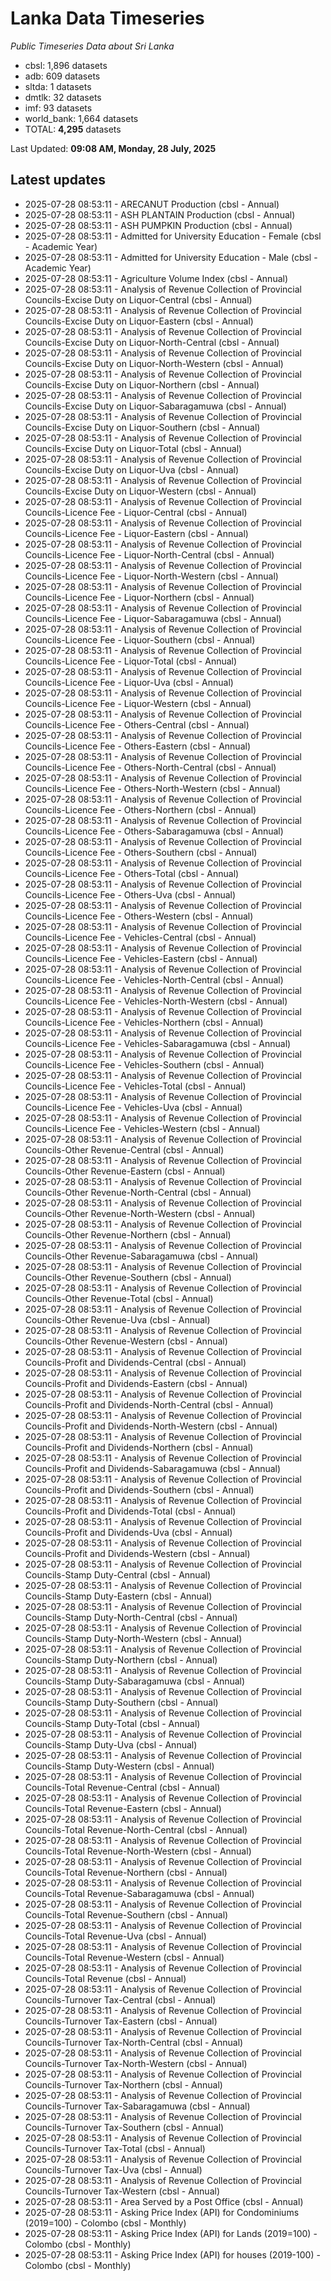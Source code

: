 # Lanka Data Timeseries
*Public Timeseries Data about Sri Lanka*

* cbsl: 1,896 datasets
* adb: 609 datasets
* sltda: 1 datasets
* dmtlk: 32 datasets
* imf: 93 datasets
* world_bank: 1,664 datasets
* TOTAL: **4,295** datasets

Last Updated: **09:08 AM, Monday, 28 July, 2025**

## Latest updates

* 2025-07-28 08:53:11 - ARECANUT Production (cbsl - Annual)
* 2025-07-28 08:53:11 - ASH PLANTAIN Production (cbsl - Annual)
* 2025-07-28 08:53:11 - ASH PUMPKIN Production (cbsl - Annual)
* 2025-07-28 08:53:11 - Admitted for University Education - Female (cbsl - Academic Year)
* 2025-07-28 08:53:11 - Admitted for University Education - Male (cbsl - Academic Year)
* 2025-07-28 08:53:11 - Agriculture Volume Index (cbsl - Annual)
* 2025-07-28 08:53:11 - Analysis of Revenue Collection of Provincial Councils-Excise Duty on Liquor-Central (cbsl - Annual)
* 2025-07-28 08:53:11 - Analysis of Revenue Collection of Provincial Councils-Excise Duty on Liquor-Eastern (cbsl - Annual)
* 2025-07-28 08:53:11 - Analysis of Revenue Collection of Provincial Councils-Excise Duty on Liquor-North-Central (cbsl - Annual)
* 2025-07-28 08:53:11 - Analysis of Revenue Collection of Provincial Councils-Excise Duty on Liquor-North-Western (cbsl - Annual)
* 2025-07-28 08:53:11 - Analysis of Revenue Collection of Provincial Councils-Excise Duty on Liquor-Northern (cbsl - Annual)
* 2025-07-28 08:53:11 - Analysis of Revenue Collection of Provincial Councils-Excise Duty on Liquor-Sabaragamuwa (cbsl - Annual)
* 2025-07-28 08:53:11 - Analysis of Revenue Collection of Provincial Councils-Excise Duty on Liquor-Southern (cbsl - Annual)
* 2025-07-28 08:53:11 - Analysis of Revenue Collection of Provincial Councils-Excise Duty on Liquor-Total (cbsl - Annual)
* 2025-07-28 08:53:11 - Analysis of Revenue Collection of Provincial Councils-Excise Duty on Liquor-Uva (cbsl - Annual)
* 2025-07-28 08:53:11 - Analysis of Revenue Collection of Provincial Councils-Excise Duty on Liquor-Western (cbsl - Annual)
* 2025-07-28 08:53:11 - Analysis of Revenue Collection of Provincial Councils-Licence Fee - Liquor-Central (cbsl - Annual)
* 2025-07-28 08:53:11 - Analysis of Revenue Collection of Provincial Councils-Licence Fee - Liquor-Eastern (cbsl - Annual)
* 2025-07-28 08:53:11 - Analysis of Revenue Collection of Provincial Councils-Licence Fee - Liquor-North-Central (cbsl - Annual)
* 2025-07-28 08:53:11 - Analysis of Revenue Collection of Provincial Councils-Licence Fee - Liquor-North-Western (cbsl - Annual)
* 2025-07-28 08:53:11 - Analysis of Revenue Collection of Provincial Councils-Licence Fee - Liquor-Northern (cbsl - Annual)
* 2025-07-28 08:53:11 - Analysis of Revenue Collection of Provincial Councils-Licence Fee - Liquor-Sabaragamuwa (cbsl - Annual)
* 2025-07-28 08:53:11 - Analysis of Revenue Collection of Provincial Councils-Licence Fee - Liquor-Southern (cbsl - Annual)
* 2025-07-28 08:53:11 - Analysis of Revenue Collection of Provincial Councils-Licence Fee - Liquor-Total (cbsl - Annual)
* 2025-07-28 08:53:11 - Analysis of Revenue Collection of Provincial Councils-Licence Fee - Liquor-Uva (cbsl - Annual)
* 2025-07-28 08:53:11 - Analysis of Revenue Collection of Provincial Councils-Licence Fee - Liquor-Western (cbsl - Annual)
* 2025-07-28 08:53:11 - Analysis of Revenue Collection of Provincial Councils-Licence Fee - Others-Central (cbsl - Annual)
* 2025-07-28 08:53:11 - Analysis of Revenue Collection of Provincial Councils-Licence Fee - Others-Eastern (cbsl - Annual)
* 2025-07-28 08:53:11 - Analysis of Revenue Collection of Provincial Councils-Licence Fee - Others-North-Central (cbsl - Annual)
* 2025-07-28 08:53:11 - Analysis of Revenue Collection of Provincial Councils-Licence Fee - Others-North-Western (cbsl - Annual)
* 2025-07-28 08:53:11 - Analysis of Revenue Collection of Provincial Councils-Licence Fee - Others-Northern (cbsl - Annual)
* 2025-07-28 08:53:11 - Analysis of Revenue Collection of Provincial Councils-Licence Fee - Others-Sabaragamuwa (cbsl - Annual)
* 2025-07-28 08:53:11 - Analysis of Revenue Collection of Provincial Councils-Licence Fee - Others-Southern (cbsl - Annual)
* 2025-07-28 08:53:11 - Analysis of Revenue Collection of Provincial Councils-Licence Fee - Others-Total (cbsl - Annual)
* 2025-07-28 08:53:11 - Analysis of Revenue Collection of Provincial Councils-Licence Fee - Others-Uva (cbsl - Annual)
* 2025-07-28 08:53:11 - Analysis of Revenue Collection of Provincial Councils-Licence Fee - Others-Western (cbsl - Annual)
* 2025-07-28 08:53:11 - Analysis of Revenue Collection of Provincial Councils-Licence Fee - Vehicles-Central (cbsl - Annual)
* 2025-07-28 08:53:11 - Analysis of Revenue Collection of Provincial Councils-Licence Fee - Vehicles-Eastern (cbsl - Annual)
* 2025-07-28 08:53:11 - Analysis of Revenue Collection of Provincial Councils-Licence Fee - Vehicles-North-Central (cbsl - Annual)
* 2025-07-28 08:53:11 - Analysis of Revenue Collection of Provincial Councils-Licence Fee - Vehicles-North-Western (cbsl - Annual)
* 2025-07-28 08:53:11 - Analysis of Revenue Collection of Provincial Councils-Licence Fee - Vehicles-Northern (cbsl - Annual)
* 2025-07-28 08:53:11 - Analysis of Revenue Collection of Provincial Councils-Licence Fee - Vehicles-Sabaragamuwa (cbsl - Annual)
* 2025-07-28 08:53:11 - Analysis of Revenue Collection of Provincial Councils-Licence Fee - Vehicles-Southern (cbsl - Annual)
* 2025-07-28 08:53:11 - Analysis of Revenue Collection of Provincial Councils-Licence Fee - Vehicles-Total (cbsl - Annual)
* 2025-07-28 08:53:11 - Analysis of Revenue Collection of Provincial Councils-Licence Fee - Vehicles-Uva (cbsl - Annual)
* 2025-07-28 08:53:11 - Analysis of Revenue Collection of Provincial Councils-Licence Fee - Vehicles-Western (cbsl - Annual)
* 2025-07-28 08:53:11 - Analysis of Revenue Collection of Provincial Councils-Other Revenue-Central (cbsl - Annual)
* 2025-07-28 08:53:11 - Analysis of Revenue Collection of Provincial Councils-Other Revenue-Eastern (cbsl - Annual)
* 2025-07-28 08:53:11 - Analysis of Revenue Collection of Provincial Councils-Other Revenue-North-Central (cbsl - Annual)
* 2025-07-28 08:53:11 - Analysis of Revenue Collection of Provincial Councils-Other Revenue-North-Western (cbsl - Annual)
* 2025-07-28 08:53:11 - Analysis of Revenue Collection of Provincial Councils-Other Revenue-Northern (cbsl - Annual)
* 2025-07-28 08:53:11 - Analysis of Revenue Collection of Provincial Councils-Other Revenue-Sabaragamuwa (cbsl - Annual)
* 2025-07-28 08:53:11 - Analysis of Revenue Collection of Provincial Councils-Other Revenue-Southern (cbsl - Annual)
* 2025-07-28 08:53:11 - Analysis of Revenue Collection of Provincial Councils-Other Revenue-Total (cbsl - Annual)
* 2025-07-28 08:53:11 - Analysis of Revenue Collection of Provincial Councils-Other Revenue-Uva (cbsl - Annual)
* 2025-07-28 08:53:11 - Analysis of Revenue Collection of Provincial Councils-Other Revenue-Western (cbsl - Annual)
* 2025-07-28 08:53:11 - Analysis of Revenue Collection of Provincial Councils-Profit and Dividends-Central (cbsl - Annual)
* 2025-07-28 08:53:11 - Analysis of Revenue Collection of Provincial Councils-Profit and Dividends-Eastern (cbsl - Annual)
* 2025-07-28 08:53:11 - Analysis of Revenue Collection of Provincial Councils-Profit and Dividends-North-Central (cbsl - Annual)
* 2025-07-28 08:53:11 - Analysis of Revenue Collection of Provincial Councils-Profit and Dividends-North-Western (cbsl - Annual)
* 2025-07-28 08:53:11 - Analysis of Revenue Collection of Provincial Councils-Profit and Dividends-Northern (cbsl - Annual)
* 2025-07-28 08:53:11 - Analysis of Revenue Collection of Provincial Councils-Profit and Dividends-Sabaragamuwa (cbsl - Annual)
* 2025-07-28 08:53:11 - Analysis of Revenue Collection of Provincial Councils-Profit and Dividends-Southern (cbsl - Annual)
* 2025-07-28 08:53:11 - Analysis of Revenue Collection of Provincial Councils-Profit and Dividends-Total (cbsl - Annual)
* 2025-07-28 08:53:11 - Analysis of Revenue Collection of Provincial Councils-Profit and Dividends-Uva (cbsl - Annual)
* 2025-07-28 08:53:11 - Analysis of Revenue Collection of Provincial Councils-Profit and Dividends-Western (cbsl - Annual)
* 2025-07-28 08:53:11 - Analysis of Revenue Collection of Provincial Councils-Stamp Duty-Central (cbsl - Annual)
* 2025-07-28 08:53:11 - Analysis of Revenue Collection of Provincial Councils-Stamp Duty-Eastern (cbsl - Annual)
* 2025-07-28 08:53:11 - Analysis of Revenue Collection of Provincial Councils-Stamp Duty-North-Central (cbsl - Annual)
* 2025-07-28 08:53:11 - Analysis of Revenue Collection of Provincial Councils-Stamp Duty-North-Western (cbsl - Annual)
* 2025-07-28 08:53:11 - Analysis of Revenue Collection of Provincial Councils-Stamp Duty-Northern (cbsl - Annual)
* 2025-07-28 08:53:11 - Analysis of Revenue Collection of Provincial Councils-Stamp Duty-Sabaragamuwa (cbsl - Annual)
* 2025-07-28 08:53:11 - Analysis of Revenue Collection of Provincial Councils-Stamp Duty-Southern (cbsl - Annual)
* 2025-07-28 08:53:11 - Analysis of Revenue Collection of Provincial Councils-Stamp Duty-Total (cbsl - Annual)
* 2025-07-28 08:53:11 - Analysis of Revenue Collection of Provincial Councils-Stamp Duty-Uva (cbsl - Annual)
* 2025-07-28 08:53:11 - Analysis of Revenue Collection of Provincial Councils-Stamp Duty-Western (cbsl - Annual)
* 2025-07-28 08:53:11 - Analysis of Revenue Collection of Provincial Councils-Total Revenue-Central (cbsl - Annual)
* 2025-07-28 08:53:11 - Analysis of Revenue Collection of Provincial Councils-Total Revenue-Eastern (cbsl - Annual)
* 2025-07-28 08:53:11 - Analysis of Revenue Collection of Provincial Councils-Total Revenue-North-Central (cbsl - Annual)
* 2025-07-28 08:53:11 - Analysis of Revenue Collection of Provincial Councils-Total Revenue-North-Western (cbsl - Annual)
* 2025-07-28 08:53:11 - Analysis of Revenue Collection of Provincial Councils-Total Revenue-Northern (cbsl - Annual)
* 2025-07-28 08:53:11 - Analysis of Revenue Collection of Provincial Councils-Total Revenue-Sabaragamuwa (cbsl - Annual)
* 2025-07-28 08:53:11 - Analysis of Revenue Collection of Provincial Councils-Total Revenue-Southern (cbsl - Annual)
* 2025-07-28 08:53:11 - Analysis of Revenue Collection of Provincial Councils-Total Revenue-Uva (cbsl - Annual)
* 2025-07-28 08:53:11 - Analysis of Revenue Collection of Provincial Councils-Total Revenue-Western (cbsl - Annual)
* 2025-07-28 08:53:11 - Analysis of Revenue Collection of Provincial Councils-Total Revenue (cbsl - Annual)
* 2025-07-28 08:53:11 - Analysis of Revenue Collection of Provincial Councils-Turnover Tax-Central (cbsl - Annual)
* 2025-07-28 08:53:11 - Analysis of Revenue Collection of Provincial Councils-Turnover Tax-Eastern (cbsl - Annual)
* 2025-07-28 08:53:11 - Analysis of Revenue Collection of Provincial Councils-Turnover Tax-North-Central (cbsl - Annual)
* 2025-07-28 08:53:11 - Analysis of Revenue Collection of Provincial Councils-Turnover Tax-North-Western (cbsl - Annual)
* 2025-07-28 08:53:11 - Analysis of Revenue Collection of Provincial Councils-Turnover Tax-Northern (cbsl - Annual)
* 2025-07-28 08:53:11 - Analysis of Revenue Collection of Provincial Councils-Turnover Tax-Sabaragamuwa (cbsl - Annual)
* 2025-07-28 08:53:11 - Analysis of Revenue Collection of Provincial Councils-Turnover Tax-Southern (cbsl - Annual)
* 2025-07-28 08:53:11 - Analysis of Revenue Collection of Provincial Councils-Turnover Tax-Total (cbsl - Annual)
* 2025-07-28 08:53:11 - Analysis of Revenue Collection of Provincial Councils-Turnover Tax-Uva (cbsl - Annual)
* 2025-07-28 08:53:11 - Analysis of Revenue Collection of Provincial Councils-Turnover Tax-Western (cbsl - Annual)
* 2025-07-28 08:53:11 - Area Served by a Post Office (cbsl - Annual)
* 2025-07-28 08:53:11 - Asking Price Index (API) for Condominiums (2019=100) - Colombo (cbsl - Monthly)
* 2025-07-28 08:53:11 - Asking Price Index (API) for Lands (2019=100) - Colombo (cbsl - Monthly)
* 2025-07-28 08:53:11 - Asking Price Index (API) for houses (2019-100) - Colombo (cbsl - Monthly)